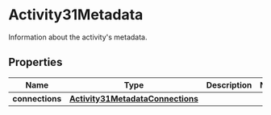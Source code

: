 

# Activity31Metadata

Information about the activity's metadata.

## Properties

| Name | Type | Description | Notes |
|------------ | ------------- | ------------- | -------------|
|**connections** | [**Activity31MetadataConnections**](Activity31MetadataConnections.md) |  |  |




